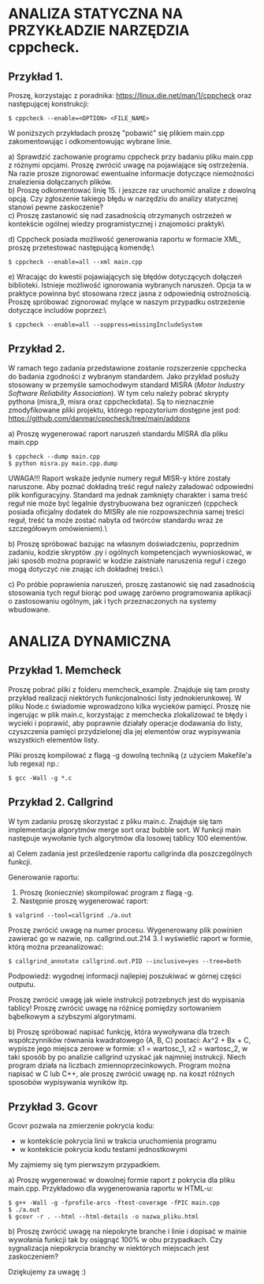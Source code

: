 # ANALIZA STATYCZNA NA PRZYKŁADZIE NARZĘDZIA cppcheck.

## Przykład 1.
Proszę, korzystając z poradnika: https://linux.die.net/man/1/cppcheck oraz następującej konstrukcji:
```
$ cppcheck --enable=<OPTION> <FILE_NAME>
```

W poniższych przykładach proszę "pobawić" się plikiem main.cpp zakomentowując i odkomentowując wybrane linie.

a) Sprawdzić zachowanie programu cppcheck przy badaniu pliku main.cpp z różnymi opcjami. Proszę zwrócić uwagę na pojawiające się ostrzeżenia. Na razie prosze zignorować ewentualne informacje dotyczące niemożności znalezienia dołączanych plików.\
b) Proszę odkomentować linię 15. i jeszcze raz uruchomić analize z dowolną opcją. Czy zgłoszenie takiego błędu w narzędziu do analizy statycznej stanowi pewne zaskoczenie?\
c) Proszę zastanowić się nad zasadnością otrzymanych ostrzeżeń w kontekście ogólnej wiedzy programistycznej i znajomości praktyk\

d) Cppcheck posiada możliwość generowania raportu w formacie XML, proszę przetestować następującą komendę:\

```
$ cppcheck --enable=all --xml main.cpp
```

e) Wracając do kwestii pojawiających się błędów dotyczących dołączeń biblioteki. Istnieje możliwość ignorowania wybranych naruszeń. Opcja ta w praktyce powinna być stosowana rzecz jasna z odpowiednią ostrożnością. Proszę spróbować zignorować mylące w naszym przypadku ostrzeżenie dotyczące includów poprzez:\
```
$ cppcheck --enable=all --suppress=missingIncludeSystem
```

## Przykład 2.
W ramach tego zadania przedstawione zostanie rozszerzenie cppchecka do badania zgodności z wybranym standardem. Jako przykład posłuży stosowany w przemyśle samochodwym standard MISRA (_Motor Industry Software Reliability Association_). W tym celu należy pobrać skrypty pythona (misra_9, misra oraz cppcheckdata). Są to nieznacznie zmodyfikowane pliki projektu, którego repozytorium dostępne jest pod: https://github.com/danmar/cppcheck/tree/main/addons

a) Proszę wygenerować raport naruszeń standardu MISRA dla pliku main.cpp

```
$ cppcheck --dump main.cpp
$ python misra.py main.cpp.dump
```

UWAGA!!! Raport wskaże jedynie numery reguł MISR-y które zostały naruszone. Aby poznać dokładną treść reguł należy załadować odpowiedni plik konfiguracyjny. Standard ma jednak zamknięty charakter i sama treść reguł nie może być legalnie dystrybuowana bez ograniczeń (cppcheck posiada oficjalny dodatek do MISRy ale nie rozpowszechnia samej treści reguł, treść ta może zostać nabyta od twórców standardu wraz ze szczegółowym omówieniem).\

b) Proszę spróbować bazując na własnym doświadczeniu, poprzednim zadaniu, kodzie skryptów .py i ogólnych kompetencjach wywnioskować, w jaki sposób można poprawić w kodzie zaistniałe naruszenia reguł i czego mogą dotyczyć nie znając ich dokładnej treści.\

c) Po próbie poprawienia naruszeń, proszę zastanowić się nad zasadnością stosowania tych reguł biorąc pod uwagę zarówno programowania aplikacji o zastosowaniu ogólnym, jak i tych przeznaczonych na systemy wbudowane.

# ANALIZA DYNAMICZNA

## Przykład 1. Memcheck
Proszę pobrać pliki z folderu memcheck_example. Znajduje się tam prosty przykład realizacji niektórych funkcjonalności listy jednokierunkowej. W pliku Node.c świadomie wprowadzono kilka wycieków pamięci. Proszę nie ingerując w plik main.c, korzystając z memchecka zlokalizować te błędy i wycieki i poprawić, aby poprawnie działały operacje dodawania do listy, czyszczenia pamięci przydzielonej dla jej elementów oraz wypisywania wszystkich elementów listy.

Pliki proszę kompilować z flagą -g dowolną techniką (z użyciem Makefile'a lub regexa) np.:
```
$ gcc -Wall -g *.c
```

## Przykład 2. Callgrind
W tym zadaniu proszę skorzystać z pliku main.c. Znajduje się tam implementacja algorytmów merge sort oraz bubble sort. W funkcji main następuje wywołanie tych algorytmów dla losowej tablicy 100 elementów.

a) Celem zadania jest prześledzenie raportu callgrinda dla poszczególnych funkcji.

Generowanie raportu:
1. Proszę (koniecznie) skompilować program z flagą -g.
2. Następnie proszę wygenerować raport:
```
$ valgrind --tool=callgrind ./a.out
```

Proszę zwrócić uwagę na numer procesu. Wygenerowany plik powinien zawierać go w nazwie, np. callgrind.out.214
3. I wyświetlić raport w formie, którą można przeanalizować:
```
$ callgrind_annotate callgrind.out.PID --inclusive=yes --tree=both
```

Podpowiedź: wygodnej informacji najlepiej poszukiwać w górnej części outputu.

Proszę zwrócić uwagę jak wiele instrukcji potrzebnych jest do wypisania tablicy!
Proszę zwrócić uwagę na różnicę pomiędzy sortowaniem bąbelkowym a szybszymi algorytmami.

b) Proszę spróbować napisać funkcję, która wywoływana dla trzech współczynników równania kwadratowego (A, B, C) postaci: Ax^2 + Bx + C, wypisze jego miejsca zerowe w formie: x1 = wartosc_1, x2 = wartosc_2, w taki sposób by po analizie callgrind uzyskać jak najmniej instrukcji. Niech program działa na liczbach zmiennoprzecinkowych.
Program można napisać w C lub C++, ale proszę zwrócić uwagę np. na koszt różnych sposobów wypisywania wyników itp.

## Przykład 3. Gcovr
Gcovr pozwala na zmierzenie pokrycia kodu:
- w kontekście pokrycia linii w trakcia uruchomienia programu
- w kontekście pokrycia kodu testami jednostkowymi

My zajmiemy się tym pierwszym przypadkiem. 

a) Proszę wygenerować w dowolnej formie raport z pokrycia dla pliku main.cpp.
Przykładowo dla wygenerowania raportu w HTML-u:
```
$ g++ -Wall -g -fprofile-arcs -ftest-coverage -fPIC main.cpp
$ ./a.out
$ gcovr -r . --html --html-details -o nazwa_pliku.html
```
b) Proszę zwrócić uwagę na niepokryte branche i linie i dopisać w mainie wywołania funkcji tak by osiągnąć 100% w obu przypadkach.
Czy sygnalizacja niepokrycia branchy w niektórych miejscach jest zaskoczeniem?

Dziękujemy za uwagę :)
